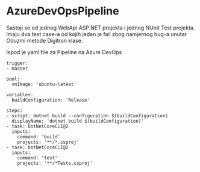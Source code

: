 # AzureDevOpsPipeline
Sastoji se od jednog WebApi ASP.NET projekta i jednog NUnit Test projekta. Imaju dva test case-a od kojih jedan je fail zbog namjernog bug-a unutar Oduzmi metode Digitron klase.

Ispod je yaml file za Pipeline na Azure DevOps
```
trigger:
- master

pool:
  vmImage: 'ubuntu-latest'

variables:
  buildConfiguration: 'Release'

steps:
- script: dotnet build --configuration $(buildConfiguration)
  displayName: 'dotnet build $(buildConfiguration)'
- task: DotNetCoreCLI@2
  inputs:
    command: 'build'
    projects: '**/*.csproj'
- task: DotNetCoreCLI@2
  inputs:
    command: 'test'
    projects: '**/*Tests.csproj' 
```
